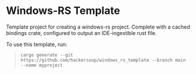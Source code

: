 # Windows-RS Template

Template project for creating a windows-rs project. Complete with
a cached bindings crate, configured to output an IDE-ingestible
rust file.

To use this template, run:

> `cargo generate --git https://github.com/hackersoup/windows_rs_template --branch main --name myproject`